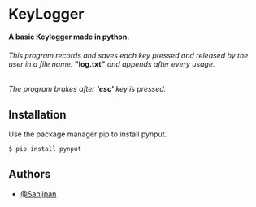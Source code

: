 
# KeyLogger

**A basic Keylogger made in python.**
####
*This program records and saves each key pressed and released by the user in a file name:* **"log.txt"** *and appends after every usage.* 
######
*The program brakes after **'esc'** key is pressed.*



## Installation

Use the package manager pip to install pynput.

```bash
$ pip install pynput
```

## Authors

- [@Sanjipan](https://github.com/Sanjipan)

